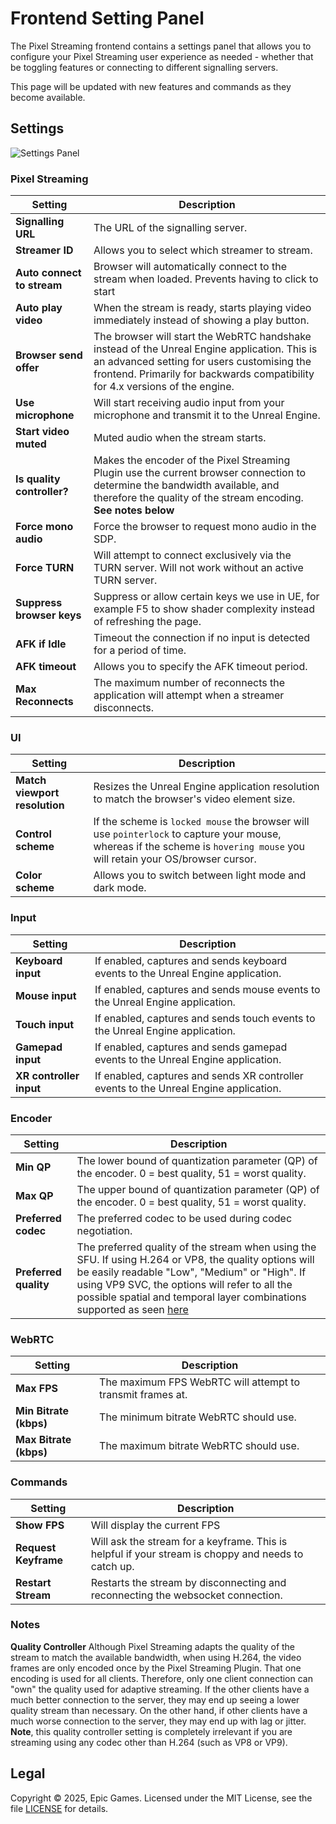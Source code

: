 # Frontend Setting Panel

The Pixel Streaming frontend contains a settings panel that allows you to configure your Pixel Streaming user experience as needed - whether that be toggling features or connecting to different signalling servers.

This page will be updated with new features and commands as they become available.


## Settings
![Settings Panel](Resources/Images/settings-panel.png)

### Pixel Streaming

| **Setting** | **Description** |
| --- | --- |
| **Signalling URL** | The URL of the signalling server. |
| **Streamer ID** | Allows you to select which streamer to stream. |
| **Auto connect to stream** | Browser will automatically connect to the stream when loaded. Prevents having to click to start |
| **Auto play video** | When the stream is ready, starts playing video immediately instead of showing a play button. |
| **Browser send offer** | The browser will start the WebRTC handshake instead of the Unreal Engine application. This is an advanced setting for users customising the frontend. Primarily for backwards compatibility for 4.x versions of the engine. |
| **Use microphone** | Will start receiving audio input from your microphone and transmit it to the Unreal Engine. |
| **Start video muted** | Muted audio when the stream starts. |
| **Is quality controller?** | Makes the encoder of the Pixel Streaming Plugin use the current browser connection to determine the bandwidth available, and therefore the quality of the stream encoding. **See notes below** |
| **Force mono audio** | Force the browser to request mono audio in the SDP. |
| **Force TURN** | Will attempt to connect exclusively via the TURN server. Will not work without an active TURN server. |
| **Suppress browser keys** | Suppress or allow certain keys we use in UE, for example F5 to show shader complexity instead of refreshing the page. |
| **AFK if Idle** | Timeout the connection if no input is detected for a period of time. |
| **AFK timeout** | Allows you to specify the AFK timeout period. |
| **Max Reconnects** | The maximum number of reconnects the application will attempt when a streamer disconnects. |

### UI
| **Setting** | **Description** |
| --- | --- |
| **Match viewport resolution** | Resizes the Unreal Engine application resolution to match the browser's video element size.|
| **Control scheme** | If the scheme is `locked mouse` the browser will use `pointerlock` to capture your mouse, whereas if the scheme is `hovering mouse` you will retain your OS/browser cursor. |
| **Color scheme** | Allows you to switch between light mode and dark mode. |

### Input
| **Setting** | **Description** |
| --- | --- |
| **Keyboard input** | If enabled, captures and sends keyboard events to the Unreal Engine application. |
| **Mouse input** | If enabled, captures and sends mouse events to the Unreal Engine application. |
| **Touch input** | If enabled, captures and sends touch events to the Unreal Engine application. |
| **Gamepad input** | If enabled, captures and sends gamepad events to the Unreal Engine application. |
| **XR controller input** | If enabled, captures and sends XR controller events to the Unreal Engine application. |

### Encoder
| **Setting** | **Description** |
| --- | --- |
| **Min QP** | The lower bound of quantization parameter (QP) of the encoder. 0 = best quality, 51 = worst quality. |
| **Max QP** | The upper bound of quantization parameter (QP) of the encoder. 0 = best quality, 51 = worst quality. |
| **Preferred codec** | The preferred codec to be used during codec negotiation. |
| **Preferred quality** | The preferred quality of the stream when using the SFU. If using H.264 or VP8, the quality options will be easily readable "Low", "Medium" or "High". If using VP9 SVC, the options will refer to all the possible spatial and temporal layer combinations supported as seen [here](https://www.w3.org/TR/webrtc-svc/#scalabilitymodes*) |

### WebRTC
| **Setting** | **Description** |
| --- | --- |
| **Max FPS** | The maximum FPS WebRTC will attempt to transmit frames at. |
| **Min Bitrate (kbps)** | The minimum bitrate WebRTC should use. |
| **Max Bitrate (kbps)** | The maximum bitrate WebRTC should use. |


### Commands
| **Setting** | **Description** |
| --- | --- |
| **Show FPS** | Will display the current FPS |
| **Request Keyframe** | Will ask the stream for a keyframe. This is helpful if your stream is choppy and needs to catch up.  |
| **Restart Stream** | Restarts the stream by disconnecting and reconnecting the websocket connection. |


### Notes

**Quality Controller**
Although Pixel Streaming adapts the quality of the stream to match the available bandwidth, when using H.264, the video frames are only encoded once by the Pixel Streaming Plugin. That one encoding is used for all clients. Therefore, only one client connection can "own" the quality used for adaptive streaming. If the other clients have a much better connection to the server, they may end up seeing a lower quality stream than necessary. On the other hand, if other clients have a much worse connection to the server, they may end up with lag or jitter. **Note**, this quality controller setting is completely irrelevant if you are streaming using any codec other than H.264 (such as VP8 or VP9).


## Legal

Copyright &copy; 2025, Epic Games. Licensed under the MIT License, see the file [LICENSE](../../LICENSE.md) for details.
